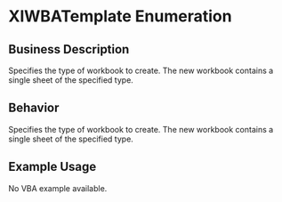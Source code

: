 # XlWBATemplate Enumeration

## Business Description
Specifies the type of workbook to create. The new workbook contains a single sheet of the specified type.

## Behavior
Specifies the type of workbook to create. The new workbook contains a single sheet of the specified type.

## Example Usage
No VBA example available.